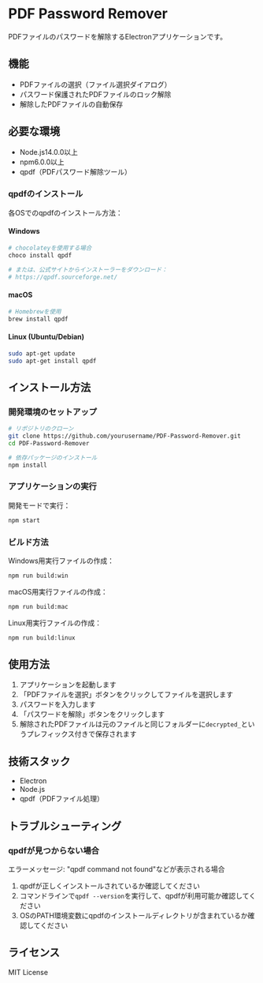 # PDF Password Remover

PDFファイルのパスワードを解除するElectronアプリケーションです。

## 機能

- PDFファイルの選択（ファイル選択ダイアログ）
- パスワード保護されたPDFファイルのロック解除
- 解除したPDFファイルの自動保存

## 必要な環境

- Node.js14.0.0以上
- npm6.0.0以上
- qpdf（PDFパスワード解除ツール）

### qpdfのインストール

各OSでのqpdfのインストール方法：

#### Windows

```bash
# chocolateyを使用する場合
choco install qpdf

# または、公式サイトからインストーラーをダウンロード：
# https://qpdf.sourceforge.net/
```

#### macOS

```bash
# Homebrewを使用
brew install qpdf
```

#### Linux (Ubuntu/Debian)

```bash
sudo apt-get update
sudo apt-get install qpdf
```

## インストール方法

### 開発環境のセットアップ

```bash
# リポジトリのクローン
git clone https://github.com/yourusername/PDF-Password-Remover.git
cd PDF-Password-Remover

# 依存パッケージのインストール
npm install
```

### アプリケーションの実行

開発モードで実行：

```bash
npm start
```

### ビルド方法

Windows用実行ファイルの作成：

```bash
npm run build:win
```

macOS用実行ファイルの作成：

```bash
npm run build:mac
```

Linux用実行ファイルの作成：

```bash
npm run build:linux
```

## 使用方法

1. アプリケーションを起動します
2. 「PDFファイルを選択」ボタンをクリックしてファイルを選択します
3. パスワードを入力します
4. 「パスワードを解除」ボタンをクリックします
5. 解除されたPDFファイルは元のファイルと同じフォルダーに`decrypted_`というプレフィックス付きで保存されます

## 技術スタック

- Electron
- Node.js
- qpdf（PDFファイル処理）

## トラブルシューティング

### qpdfが見つからない場合

エラーメッセージ: "qpdf command not found"などが表示される場合

1. qpdfが正しくインストールされているか確認してください
2. コマンドラインで`qpdf --version`を実行して、qpdfが利用可能か確認してください
3. OSのPATH環境変数にqpdfのインストールディレクトリが含まれているか確認してください

## ライセンス

MIT License
